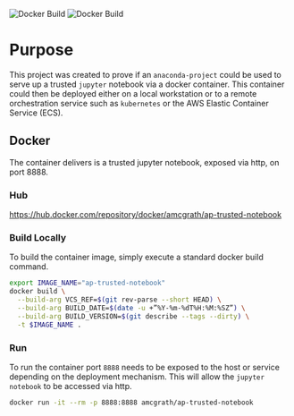 ![Docker Build](https://img.shields.io/docker/automated/amcgrath/ap-trusted-notebook) ![Docker Build](https://img.shields.io/docker/build/amcgrath/ap-trusted-notebook)
# Purpose

This project was created to prove if an `anaconda-project` could be used to serve up a trusted `jupyter` notebook via
a docker container. This container could then be deployed either on a local workstation or to a remote orchestration 
service such as `kubernetes` or the AWS Elastic Container Service (ECS).

## Docker

The container delivers is a trusted jupyter notebook, exposed via http, on port 8888.

### Hub

https://hub.docker.com/repository/docker/amcgrath/ap-trusted-notebook

### Build Locally

To build the container image, simply execute a standard docker build command.

```bash
export IMAGE_NAME="ap-trusted-notebook"
docker build \
  --build-arg VCS_REF=$(git rev-parse --short HEAD) \
  --build-arg BUILD_DATE=$(date -u +”%Y-%m-%dT%H:%M:%SZ”) \
  --build-arg BUILD_VERSION=$(git describe --tags --dirty) \
  -t $IMAGE_NAME .
```

### Run

To run the container port `8888` needs to be exposed to the host or service depending on the deployment mechanism.
This will allow the `jupyter notebook` to be accessed via http.

```bash
docker run -it --rm -p 8888:8888 amcgrath/ap-trusted-notebook
```